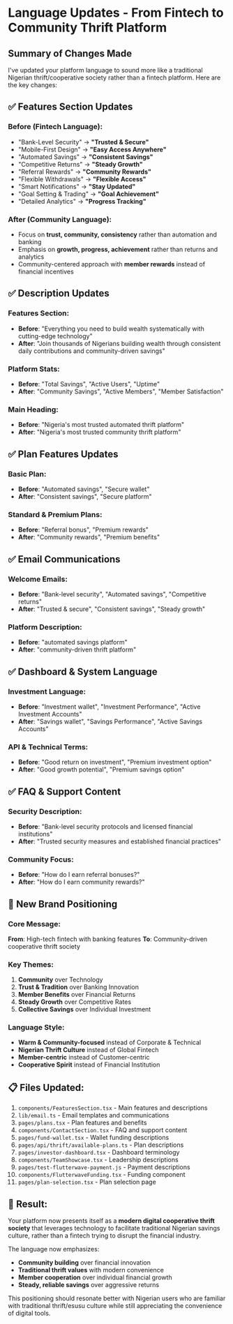 # Language Updates - From Fintech to Community Thrift Platform

## Summary of Changes Made

I've updated your platform language to sound more like a traditional Nigerian thrift/cooperative society rather than a fintech platform. Here are the key changes:

## ✅ Features Section Updates

### Before (Fintech Language):
- "Bank-Level Security" → **"Trusted & Secure"**
- "Mobile-First Design" → **"Easy Access Anywhere"**
- "Automated Savings" → **"Consistent Savings"**
- "Competitive Returns" → **"Steady Growth"**
- "Referral Rewards" → **"Community Rewards"**
- "Flexible Withdrawals" → **"Flexible Access"**
- "Smart Notifications" → **"Stay Updated"**
- "Goal Setting & Trading" → **"Goal Achievement"**
- "Detailed Analytics" → **"Progress Tracking"**

### After (Community Language):
- Focus on **trust, community, consistency** rather than automation and banking
- Emphasis on **growth, progress, achievement** rather than returns and analytics
- Community-centered approach with **member rewards** instead of financial incentives

## ✅ Description Updates

### Features Section:
- **Before**: "Everything you need to build wealth systematically with cutting-edge technology"
- **After**: "Join thousands of Nigerians building wealth through consistent daily contributions and community-driven savings"

### Platform Stats:
- **Before**: "Total Savings", "Active Users", "Uptime"
- **After**: "Community Savings", "Active Members", "Member Satisfaction"

### Main Heading:
- **Before**: "Nigeria's most trusted automated thrift platform"
- **After**: "Nigeria's most trusted community thrift platform"

## ✅ Plan Features Updates

### Basic Plan:
- **Before**: "Automated savings", "Secure wallet"
- **After**: "Consistent savings", "Secure platform"

### Standard & Premium Plans:
- **Before**: "Referral bonus", "Premium rewards"
- **After**: "Community rewards", "Premium benefits"

## ✅ Email Communications

### Welcome Emails:
- **Before**: "Bank-level security", "Automated savings", "Competitive returns"
- **After**: "Trusted & secure", "Consistent savings", "Steady growth"

### Platform Description:
- **Before**: "automated savings platform"
- **After**: "community-driven thrift platform"

## ✅ Dashboard & System Language

### Investment Language:
- **Before**: "Investment wallet", "Investment Performance", "Active Investment Accounts"
- **After**: "Savings wallet", "Savings Performance", "Active Savings Accounts"

### API & Technical Terms:
- **Before**: "Good return on investment", "Premium investment option"
- **After**: "Good growth potential", "Premium savings option"

## ✅ FAQ & Support Content

### Security Description:
- **Before**: "Bank-level security protocols and licensed financial institutions"
- **After**: "Trusted security measures and established financial practices"

### Community Focus:
- **Before**: "How do I earn referral bonuses?"
- **After**: "How do I earn community rewards?"

## 🎯 New Brand Positioning

### Core Message:
**From**: High-tech fintech with banking features
**To**: Community-driven cooperative thrift society

### Key Themes:
1. **Community** over Technology
2. **Trust & Tradition** over Banking Innovation
3. **Member Benefits** over Financial Returns
4. **Steady Growth** over Competitive Rates
5. **Collective Savings** over Individual Investment

### Language Style:
- **Warm & Community-focused** instead of Corporate & Technical
- **Nigerian Thrift Culture** instead of Global Fintech
- **Member-centric** instead of Customer-centric
- **Cooperative Spirit** instead of Financial Institution

## 📋 Files Updated:
1. `components/FeaturesSection.tsx` - Main features and descriptions
2. `lib/email.ts` - Email templates and communications
3. `pages/plans.tsx` - Plan features and benefits
4. `components/ContactSection.tsx` - FAQ and support content
5. `pages/fund-wallet.tsx` - Wallet funding descriptions
6. `pages/api/thrift/available-plans.ts` - Plan descriptions
7. `pages/investor-dashboard.tsx` - Dashboard terminology
8. `components/TeamShowcase.tsx` - Leadership descriptions
9. `pages/test-flutterwave-payment.js` - Payment descriptions
10. `components/FlutterwaveFunding.tsx` - Funding component
11. `pages/plan-selection.tsx` - Plan selection page

## 🚀 Result:
Your platform now presents itself as a **modern digital cooperative thrift society** that leverages technology to facilitate traditional Nigerian savings culture, rather than a fintech trying to disrupt the financial industry.

The language now emphasizes:
- **Community building** over financial innovation
- **Traditional thrift values** with modern convenience
- **Member cooperation** over individual financial growth
- **Steady, reliable savings** over aggressive returns

This positioning should resonate better with Nigerian users who are familiar with traditional thrift/esusu culture while still appreciating the convenience of digital tools.
